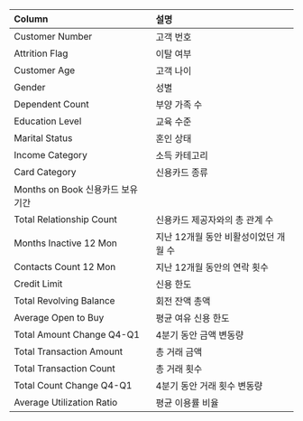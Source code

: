 |Column|설명|
|:--|:--|
|Customer Number|	고객 번호|
|Attrition Flag|	이탈 여부|
|Customer Age|	고객 나이|
|Gender|	성별|
|Dependent Count|	부양 가족 수|
|Education Level|	교육 수준|
|Marital Status|	혼인 상태|
|Income Category|	소득 카테고리|
|Card Category|	신용카드 종류|
|Months on Book	신용카드 보유 기간|
|Total Relationship Count|	신용카드 제공자와의 총 관계 수|
|Months Inactive 12 Mon|	지난 12개월 동안 비활성이었던 개월 수|
|Contacts Count 12 Mon|	지난 12개월 동안의 연락 횟수|
|Credit Limit|	신용 한도|
|Total Revolving Balance|	회전 잔액 총액|
|Average Open to Buy|	평균 여유 신용 한도|
|Total Amount Change Q4-Q1|	4분기 동안 금액 변동량|
|Total Transaction Amount|	총 거래 금액|
|Total Transaction Count|	총 거래 횟수|
|Total Count Change Q4-Q1|	4분기 동안 거래 횟수 변동량|
|Average Utilization Ratio|	평균 이용률 비율|
